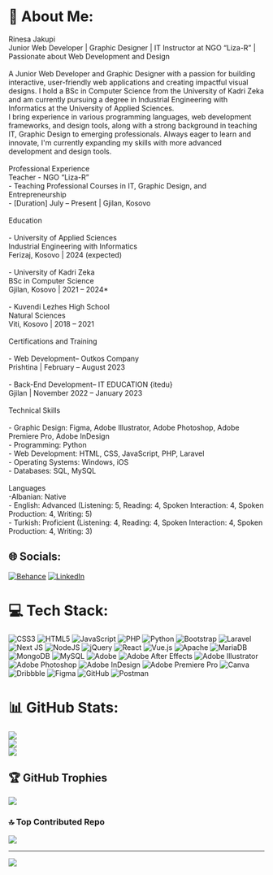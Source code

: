 # 💫 About Me:
Rinesa Jakupi<br>Junior Web Developer | Graphic Designer | IT Instructor at NGO “Liza-R” | Passionate about Web Development and Design<br><br>A Junior Web Developer and Graphic Designer with a passion for building interactive, user-friendly web applications and creating impactful visual designs. I hold a BSc in Computer Science from the University of Kadri Zeka and am currently pursuing a degree in Industrial Engineering with Informatics at the University of Applied Sciences. <br>I bring experience in various programming languages, web development frameworks, and design tools, along with a strong background in teaching IT, Graphic Design to emerging professionals. Always eager to learn and innovate, I'm currently expanding my skills with more advanced development and design tools.<br><br>Professional Experience<br>Teacher - NGO “Liza-R”<br>- Teaching Professional Courses in IT, Graphic Design, and Entrepreneurship<br>- [Duration] July – Present | Gjilan, Kosovo<br><br>Education<br><br>- University of Applied Sciences<br>  Industrial Engineering with Informatics  <br>  Ferizaj, Kosovo | 2024 (expected)<br><br>- University of Kadri Zeka<br>  BSc in Computer Science  <br>  Gjilan, Kosovo | 2021 – 2024*<br><br>- Kuvendi Lezhes High School <br>  Natural Sciences  <br>  Viti, Kosovo | 2018 – 2021<br><br>Certifications and Training<br><br>- Web Development– Outkos Company  <br>  Prishtina | February – August 2023<br><br>- Back-End Development– IT EDUCATION {itedu}  <br>  Gjilan | November 2022 – January 2023<br><br>Technical Skills<br><br>- Graphic Design: Figma, Adobe Illustrator, Adobe Photoshop, Adobe Premiere Pro, Adobe InDesign<br>- Programming: Python<br>- Web Development: HTML, CSS, JavaScript, PHP, Laravel<br>- Operating Systems: Windows, iOS<br>- Databases: SQL, MySQL<br><br>Languages<br>-Albanian: Native<br>- English: Advanced (Listening: 5, Reading: 4, Spoken Interaction: 4, Spoken Production: 4, Writing: 5)<br>- Turkish: Proficient (Listening: 4, Reading: 4, Spoken Interaction: 4, Spoken Production: 4, Writing: 3)<br>


## 🌐 Socials:
[![Behance](https://img.shields.io/badge/Behance-1769ff?logo=behance&logoColor=white)](https://behance.net/https://www.behance.net/rinesajakupi) [![LinkedIn](https://img.shields.io/badge/LinkedIn-%230077B5.svg?logo=linkedin&logoColor=white)](https://linkedin.com/in/www.linkedin.com/in/rinesa-jakupi) 

# 💻 Tech Stack:
![CSS3](https://img.shields.io/badge/css3-%231572B6.svg?style=for-the-badge&logo=css3&logoColor=white) ![HTML5](https://img.shields.io/badge/html5-%23E34F26.svg?style=for-the-badge&logo=html5&logoColor=white) ![JavaScript](https://img.shields.io/badge/javascript-%23323330.svg?style=for-the-badge&logo=javascript&logoColor=%23F7DF1E) ![PHP](https://img.shields.io/badge/php-%23777BB4.svg?style=for-the-badge&logo=php&logoColor=white) ![Python](https://img.shields.io/badge/python-3670A0?style=for-the-badge&logo=python&logoColor=ffdd54) ![Bootstrap](https://img.shields.io/badge/bootstrap-%238511FA.svg?style=for-the-badge&logo=bootstrap&logoColor=white) ![Laravel](https://img.shields.io/badge/laravel-%23FF2D20.svg?style=for-the-badge&logo=laravel&logoColor=white) ![Next JS](https://img.shields.io/badge/Next-black?style=for-the-badge&logo=next.js&logoColor=white) ![NodeJS](https://img.shields.io/badge/node.js-6DA55F?style=for-the-badge&logo=node.js&logoColor=white) ![jQuery](https://img.shields.io/badge/jquery-%230769AD.svg?style=for-the-badge&logo=jquery&logoColor=white) ![React](https://img.shields.io/badge/react-%2320232a.svg?style=for-the-badge&logo=react&logoColor=%2361DAFB) ![Vue.js](https://img.shields.io/badge/vue.js-%2335495e.svg?style=for-the-badge&logo=vuedotjs&logoColor=%234FC08D) ![Apache](https://img.shields.io/badge/apache-%23D42029.svg?style=for-the-badge&logo=apache&logoColor=white) ![MariaDB](https://img.shields.io/badge/MariaDB-003545?style=for-the-badge&logo=mariadb&logoColor=white) ![MongoDB](https://img.shields.io/badge/MongoDB-%234ea94b.svg?style=for-the-badge&logo=mongodb&logoColor=white) ![MySQL](https://img.shields.io/badge/mysql-4479A1.svg?style=for-the-badge&logo=mysql&logoColor=white) ![Adobe](https://img.shields.io/badge/adobe-%23FF0000.svg?style=for-the-badge&logo=adobe&logoColor=white) ![Adobe After Effects](https://img.shields.io/badge/Adobe%20After%20Effects-9999FF.svg?style=for-the-badge&logo=Adobe%20After%20Effects&logoColor=white) ![Adobe Illustrator](https://img.shields.io/badge/adobe%20illustrator-%23FF9A00.svg?style=for-the-badge&logo=adobe%20illustrator&logoColor=white) ![Adobe Photoshop](https://img.shields.io/badge/adobe%20photoshop-%2331A8FF.svg?style=for-the-badge&logo=adobe%20photoshop&logoColor=white) ![Adobe InDesign](https://img.shields.io/badge/Adobe%20InDesign-49021F?style=for-the-badge&logo=adobeindesign&logoColor=FF3366) ![Adobe Premiere Pro](https://img.shields.io/badge/Adobe%20Premiere%20Pro-9999FF.svg?style=for-the-badge&logo=Adobe%20Premiere%20Pro&logoColor=white) ![Canva](https://img.shields.io/badge/Canva-%2300C4CC.svg?style=for-the-badge&logo=Canva&logoColor=white) ![Dribbble](https://img.shields.io/badge/Dribbble-EA4C89?style=for-the-badge&logo=dribbble&logoColor=white) ![Figma](https://img.shields.io/badge/figma-%23F24E1E.svg?style=for-the-badge&logo=figma&logoColor=white) ![GitHub](https://img.shields.io/badge/github-%23121011.svg?style=for-the-badge&logo=github&logoColor=white) ![Postman](https://img.shields.io/badge/Postman-FF6C37?style=for-the-badge&logo=postman&logoColor=white)
# 📊 GitHub Stats:
![](https://github-readme-stats.vercel.app/api?username=RinesaJ&theme=dark&hide_border=false&include_all_commits=false&count_private=false)<br/>
![](https://github-readme-streak-stats.herokuapp.com/?user=RinesaJ&theme=dark&hide_border=false)<br/>
![](https://github-readme-stats.vercel.app/api/top-langs/?username=RinesaJ&theme=dark&hide_border=false&include_all_commits=false&count_private=false&layout=compact)

## 🏆 GitHub Trophies
![](https://github-profile-trophy.vercel.app/?username=RinesaJ&theme=radical&no-frame=false&no-bg=true&margin-w=4)

### 🔝 Top Contributed Repo
![](https://github-contributor-stats.vercel.app/api?username=RinesaJ&limit=5&theme=dark&combine_all_yearly_contributions=true)

---
[![](https://visitcount.itsvg.in/api?id=RinesaJ&icon=0&color=0)](https://visitcount.itsvg.in)

<!-- Proudly created with GPRM ( https://gprm.itsvg.in ) -->
